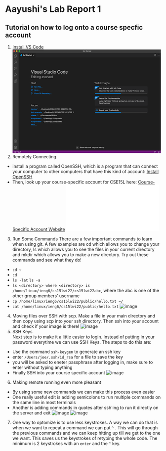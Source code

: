 # Aayushi's Lab Report 1
## Tutorial on how to log onto a course specfic account
1. [Install VS Code]( https://code.visualstudio.com)
![image](VScode.png)
2. Remotely Connecting
* install a program called OpenSSH, which is a program that can connect your computer to other computers that have this kind of account:
[Install OpenSSH](https://docs.microsoft.com/en-us/windows-server/administration/openssh/openssh_install_firstuse)
* Then, look up your course-specific account for CSE15L here:
[Course-Specific Account Website](https://sdacs.ucsd.edu/~icc/index.php)
![image](Remotely-Connecting.html) 
3. Run Some Commands
There are a few important commands to learn when using git. A few examples are cd which allows you to change your directory, ls which allows you to see the files in your current directory and mkdir which allows you to make a new directory. Try out these commands and see what they do!
* ```cd ~```
* ```cd```
* ```ls -lat```
```ls -a```
* ```ls <directory> where <directory> is /home/linux/ieng6/cs15lwi22/cs15lwi22abc```, where the abc is one of the other group members’ username
* ```cp /home/linux/ieng6/cs15lwi22/public/hello.txt ~/```
* ```cat /home/linux/ieng6/cs15lwi22/public/hello.txt```
![image](runCommands.png)
 4. Moving files over SSH with scp. Make a file in your main directory and then copy using scp into your ssh directory. Then ssh into your account and check if your image is there!
![image](SCPstep.png)
 5. SSH Keys  
 Next step is to make it a little easier to login. Instead of putting in your password everytime we can use SSH Keys.
 The steps to do this are: 
 * Use the command ```ssh-keygen``` to generate an ssh key
 * enter ```/Users/joe/.ssh/id_rsa``` for a file to save the key
 * you will be asked to eneter passphrase after logging in, make sure to enter without typing anything
 * Finally SSH into your course specific account
 ![image](five.png)
 6. Making remote running even more pleasant
 * By using some new commands we can make this process even easier
 * One really useful edit is adding semicolons to run multiple commands on the same line in most terminals
 * Another is adding commands in quotes after ssh'ing to run it directly on the server and exit 
![image](six.png)
![image](sixpart2.png)
7. One way to optomize is to use less keystrokes. A way we can do that is when we want to repeat a command we can put ```^``` . This will go through the previous commands and we can keep hitting up till we get to the one we want. This saves us the keystrokes of retyping the whole code. The minimum is 2 keystrokes with an ```enter``` and the ```^``` key.
 
 
 
  
  
